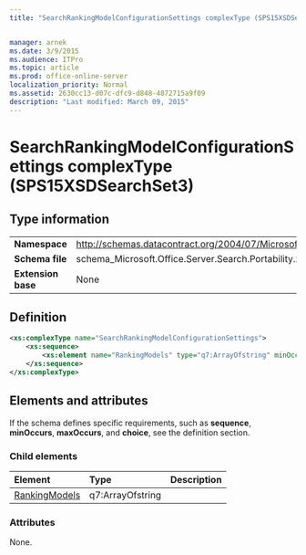 ```yaml
---
title: "SearchRankingModelConfigurationSettings complexType (SPS15XSDSearchSet3)"


manager: arnek
ms.date: 3/9/2015
ms.audience: ITPro
ms.topic: article
ms.prod: office-online-server
localization_priority: Normal
ms.assetid: 2630cc13-d07c-dfc9-d848-4872715a9f09
description: "Last modified: March 09, 2015"
---
```


# SearchRankingModelConfigurationSettings complexType (SPS15XSDSearchSet3)

 
  
## Type information

|||
|:-----|:-----|
|**Namespace** <br/> |http://schemas.datacontract.org/2004/07/Microsoft.Office.Server.Search.Portability  <br/> |
|**Schema file** <br/> |schema_Microsoft.Office.Server.Search.Portability.xsd  <br/> |
|**Extension base** <br/> |None  <br/> |
   
## Definition

```XML
<xs:complexType name="SearchRankingModelConfigurationSettings">
    <xs:sequence>
        <xs:element name="RankingModels" type="q7:ArrayOfstring" minOccurs="0"></xs:element>
    </xs:sequence>
</xs:complexType>

```

## Elements and attributes

If the schema defines specific requirements, such as **sequence**, **minOccurs**, **maxOccurs**, and **choice**, see the definition section. 
  
### Child elements

|**Element**|**Type**|**Description**|
|:-----|:-----|:-----|
|[RankingModels](rankingmodels-element-searchrankingmodelconfigurationsettings-complextypesps15xs.md) <br/> |q7:ArrayOfstring  <br/> ||
   
### Attributes

None.
  

